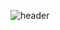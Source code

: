 ![header](https://capsule-render.vercel.app/api?type=wave&color=auto&height=300&section=header&text=Hello,I'mYoonseok&fontSize=90)
